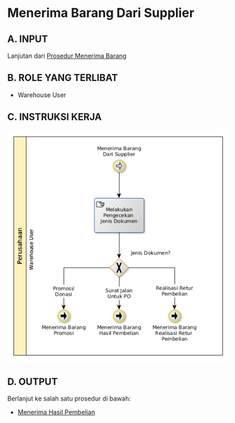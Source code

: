 # Menerima Barang Dari Supplier

## <a name="input">A. INPUT</a>

Lanjutan dari [Prosedur Menerima Barang](./menerima-barang.md)

## <a name="role">B. ROLE YANG TERLIBAT</a>

* Warehouse User

## <a name="instruksi">C. INSTRUKSI KERJA</a>

![](../img/menerima-barang-dari-supplier.png)

## <a name="output">D. OUTPUT</output>

Berlanjut ke salah satu prosedur di bawah:

* [Menerima Hasil Pembelian](./menerima-hasil-pembelian.md)
